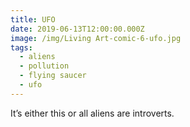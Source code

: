 ```yaml
---
title: UFO
date: 2019-06-13T12:00:00.000Z
image: /img/Living Art-comic-6-ufo.jpg
tags:
  - aliens
  - pollution
  - flying saucer
  - ufo
---
```

It’s either this or all aliens are introverts.
